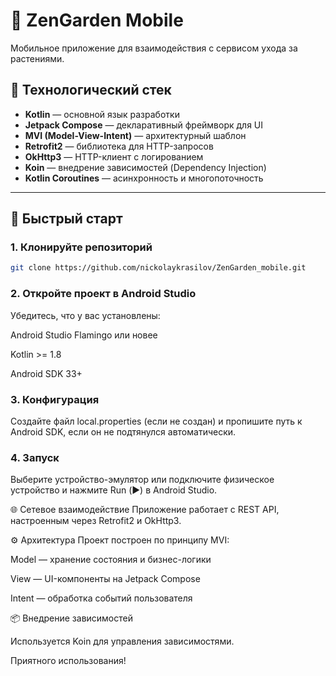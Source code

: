 # 🌱 ZenGarden Mobile

Мобильное приложение для взаимодействия с сервисом ухода за растениями.

## 📲 Технологический стек

- **Kotlin** — основной язык разработки
- **Jetpack Compose** — декларативный фреймворк для UI
- **MVI (Model-View-Intent)** — архитектурный шаблон
- **Retrofit2** — библиотека для HTTP-запросов
- **OkHttp3** — HTTP-клиент с логированием
- **Koin** — внедрение зависимостей (Dependency Injection)
- **Kotlin Coroutines** — асинхронность и многопоточность

---

## 🚀 Быстрый старт

### 1. Клонируйте репозиторий

```bash
git clone https://github.com/nickolaykrasilov/ZenGarden_mobile.git
```

### 2. Откройте проект в Android Studio
Убедитесь, что у вас установлены:

Android Studio Flamingo или новее

Kotlin >= 1.8

Android SDK 33+

### 3. Конфигурация
Создайте файл local.properties (если не создан) и пропишите путь к Android SDK, если он не подтянулся автоматически.

### 4. Запуск
Выберите устройство-эмулятор или подключите физическое устройство и нажмите Run (▶️) в Android Studio.

🌐 Сетевое взаимодействие
Приложение работает с REST API, настроенным через Retrofit2 и OkHttp3.

⚙ Архитектура
Проект построен по принципу MVI:

  Model — хранение состояния и бизнес-логики

  View — UI-компоненты на Jetpack Compose

  Intent — обработка событий пользователя

📦 Внедрение зависимостей


Используется Koin для управления зависимостями.


Приятного использования!
